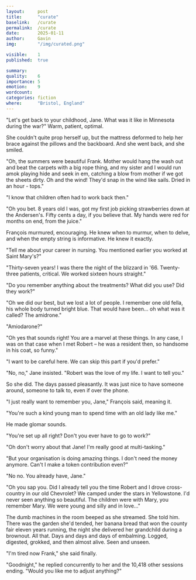 ```yaml
---
layout:     post
title:      "curate"
baselink:   /curate
permalink:  /curate
date:       2025-01-11
author:     Gavin   
img:        "/img/curated.png"

visible:    1
published:  true

summary:    
quality:    6
importance: 5
emotion:    9
wordcount:      
categories: fiction
where:      "Bristol, England"
---
```



"Let's get back to your childhood, Jane. What was it like in Minnesota during the war?" Warm, patient, optimal. 

She couldn't quite prop herself up, but the mattress deformed to help her brace against the pillows and the backboard. And she went back, and she smiled.

"Oh, the summers were beautiful Frank. Mother would hang the wash out and beat the carpets with a big rope thing, and my sister and I would run amok playing hide and seek in em, catching a blow from mother if we got the sheets dirty. Oh and the wind! They'd snap in the wind like sails. Dried in an hour - tops."

"I know that children often had to work back then."

"Oh you bet. 8 years old I was, got my first job picking strawberries down at the Andersen's. Fifty cents a day, if you believe that. My hands were red for months on end, from the juice."

François murmured, encouraging. He knew when to murmur, when to delve, and when the empty string is informative. He knew it exactly.

"Tell me about your career in nursing. You mentioned earlier you worked at Saint Mary's?"

"Thirty-seven years! I was there the night of the blizzard in '66. Twenty-three patients, critical. We worked sixteen hours straight."

"Do you remember anything about the treatments? What did you use? Did they work?"

"Oh we did our best, but we lost a lot of people. I remember one old fella, his whole body turned bright blue. That would have been... oh what was it called? The amidrone."

"Amiodarone?"

"Oh yes that sounds right! You are a marvel at these things. In any case, I was on that case when I met Robert – he was a resident then, so handsome in his coat, so funny."

"I want to be careful here. We can skip this part if you'd prefer."

"No, no," Jane insisted. "Robert was the love of my life. I want to tell you."

So she did. The days passed pleasantly. It was just nice to have someone around, someone to talk to, even if over the phone.

"I just really want to remember you, Jane," François said, meaning it. 

"You're such a kind young man to spend time with an old lady like me."

He made glomar sounds. 

"You're set up all right? Don't you ever have to go to work?"

"Oh don't worry about that Jane! I'm really good at multi-tasking."

"But your organisation is doing amazing things. I don't need the money anymore. Can't I make a token contribution even?"

"No no. You already have, Jane."

"Oh you sap you. Did I already tell you the time Robert and I drove cross-country in our old Chevrolet? We camped under the stars in Yellowstone. I'd never seen anything so beautiful. The children were with Mary, you remember Mary. We were young and silly and in love..."

The dumb machines in the room beeped as she streamed. She told him. There was the garden she'd tended, her banana bread that won the county fair eleven years running, the night she delivered her grandchild during a brownout. All that. Days and days and days of embalming. Logged, digested, grokked, and then almost alive. Seen and unseen.

"I'm tired now Frank," she said finally.

"Goodnight," he replied concurrently to her and the 10,418 other sessions ending. "Would you like me to adjust anything?"


<!-- Image is generated by Veo 2 -->